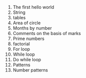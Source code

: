 1) The first hello world
2) String
3) tables  
4) Area of circle
5) Months by number
6) Comments on the basis of marks
7) Prime numbers
8) factorial
9) For loop
10) While loop
11) Do while loop
12) Patterns
13) Number patterns
   
